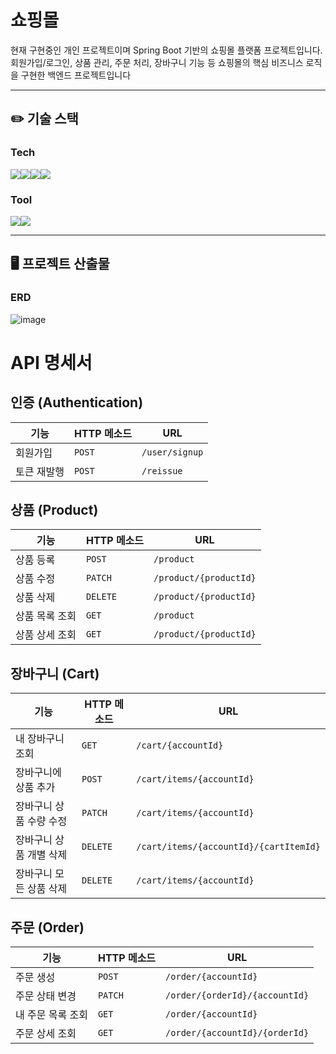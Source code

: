 # 쇼핑몰

현재 구현중인 개인 프로젝트이며 Spring Boot 기반의 쇼핑몰 플랫폼 프로젝트입니다.
회원가입/로그인, 상품 관리, 주문 처리, 장바구니 기능 등 쇼핑몰의 핵심 비즈니스 로직을 구현한 백엔드 프로젝트입니다

---

## ✏️ 기술 스택

### Tech
<img src="https://img.shields.io/badge/java-FC4C02?style=for-the-badge&logo=java&logoColor=white"><img src="https://img.shields.io/badge/Spring_Boot-6DB33F?style=for-the-badge&logo=SpringBoot&logoColor=white"><img src="https://img.shields.io/badge/Spring_Security-6DB33F?style=for-the-badge&logo=SpringSecurity&logoColor=white"><img src="https://img.shields.io/badge/MySQL-4479A1?style=for-the-badge&logo=MySQL&logoColor=white">

### Tool
<img src="https://img.shields.io/badge/Github-000000?style=for-the-badge&logo=Github&logoColor=white"/><img src="https://img.shields.io/badge/Postman-FF6C37?style=for-the-badge&logo=Postman&logoColor=white"/>

---

## 🖥️ 프로젝트 산출물

### ERD

![image](https://github.com/user-attachments/assets/c0ebbff3-8e58-4406-bd42-9f8e6bdb1966)



# API 명세서

## 인증 (Authentication)

| 기능 | HTTP 메소드 | URL |
|------|-------------|-----|
| 회원가입 | `POST` | `/user/signup` |
| 토큰 재발행 | `POST` | `/reissue` |

## 상품 (Product)

| 기능 | HTTP 메소드 | URL |
|------|-------------|-----|
| 상품 등록 | `POST` | `/product` |
| 상품 수정 | `PATCH` | `/product/{productId}` |
| 상품 삭제 | `DELETE` | `/product/{productId}` |
| 상품 목록 조회 | `GET` | `/product` |
| 상품 상세 조회 | `GET` | `/product/{productId}` |

## 장바구니 (Cart)

| 기능 | HTTP 메소드 | URL |
|------|-------------|-----|
| 내 장바구니 조회 | `GET` | `/cart/{accountId}` |
| 장바구니에 상품 추가 | `POST` | `/cart/items/{accountId}` |
| 장바구니 상품 수량 수정 | `PATCH` | `/cart/items/{accountId}` |
| 장바구니 상품 개별 삭제 | `DELETE` | `/cart/items/{accountId}/{cartItemId}` |
| 장바구니 모든 상품 삭제 | `DELETE` | `/cart/items/{accountId}` |

## 주문 (Order)

| 기능 | HTTP 메소드 | URL |
|------|-------------|-----|
| 주문 생성 | `POST` | `/order/{accountId}` |
| 주문 상태 변경 | `PATCH` | `/order/{orderId}/{accountId}` |
| 내 주문 목록 조회 | `GET` | `/order/{accountId}` |
| 주문 상세 조회 | `GET` | `/order/{accountId}/{orderId}` |

